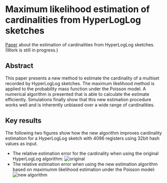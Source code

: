 # Maximum likelihood estimation of cardinalities from HyperLogLog sketches
[Paper](https://github.com/oertl/hyperloglog-sketch-estimation-paper/raw/master/paper/paper.pdf) about the estimation of cardinalities from HyperLogLog sketches. (Work is still in progress.)

## Abstract
This paper presents a new method to estimate the cardinality of a multiset recorded by HyperLogLog sketches. The maximum likelihood method is applied to the probability mass function under the Poisson model. A numerical algorithm is presented that is able to calculate the estimate efficiently. Simulations finally show that this new estimation procedure works well and is inherently unbiased over a wide range of cardinalities.

## Key results
The following two figures show how the new algorithm improves cardinality estimation for a HyperLogLog sketch with 4096 registers using 32bit hash values as input.
* The relative estimation error for the cardinality when using the original HyperLogLog algorithm:
![original](https://github.com/oertl/hyperloglog-sketch-estimation-paper/raw/master/paper/original_estimate.png)
* The relative estimation error when using the new estimation algorithm based on maximumm likelihood estimation under the Poisson  model:
![new algorithm](https://github.com/oertl/hyperloglog-sketch-estimation-paper/raw/master/paper/max_likelihood_estimate_12_20.png)


